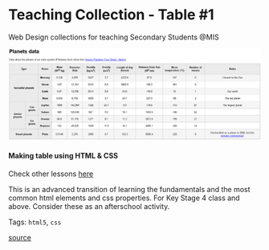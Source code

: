 # Teaching Collection - Table #1
Web Design collections for teaching Secondary Students @MIS

![alt text][screenshot]

[screenshot]: screenshot.png "Table#1 Screenshot"

#### Making table using HTML & CSS

Check other lessons [here](https://github.com/jaeyson/teaching-collection)

This is an advanced transition of learning the fundamentals and the most common html elements and css properties. For Key Stage 4 class and above. Consider these as an afterschool activity.


Tags: `html5`, `css`

[source](https://developer.mozilla.org/en-US/docs/Learn/HTML/Tables/Advanced)
